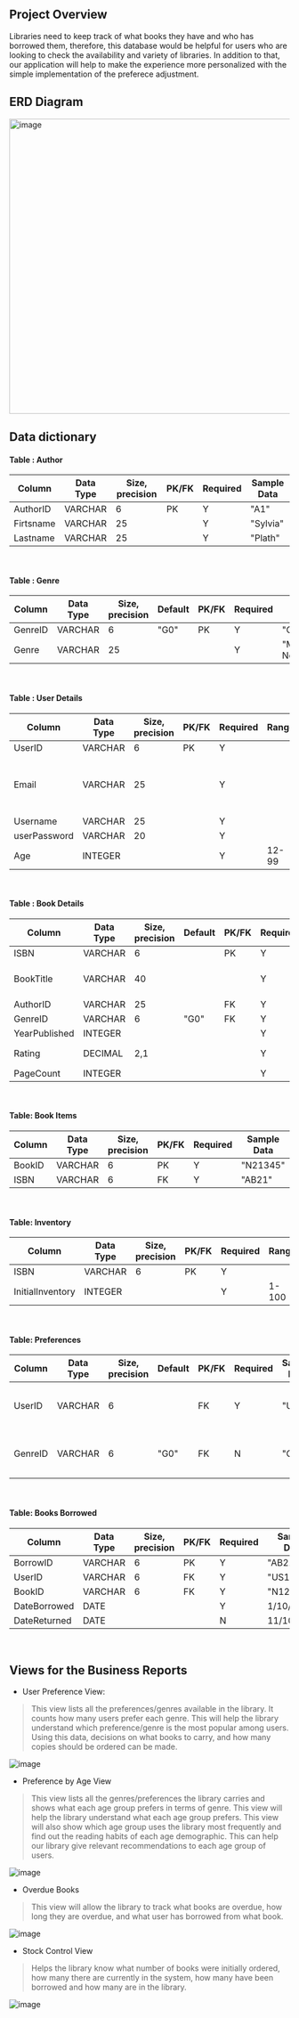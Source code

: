 ## Project Overview

Libraries need to keep track of what books they have and who has borrowed them, therefore, this database 
would be helpful for users who are looking to check the availability and variety of libraries. In addition to that, 
our application will help to make the experience more personalized with the simple implementation of the preferece
adjustment.


## ERD Diagram

<img width="530" alt="image" src="https://github.com/arilloid/library_database/assets/105298302/55821944-b808-4e84-9fcd-e312feaa555a">

## Data dictionary

#### Table : Author

| Column    | Data Type | Size, precision | PK/FK | Required | Sample Data |
|-----------|-----------|-----------------|-------|----------|-------------|
| AuthorID  | VARCHAR   | 6               | PK    | Y        | "A1"        |
| Firtsname | VARCHAR   | 25              |       | Y        | "Sylvia"    |
| Lastname  | VARCHAR   | 25              |       | Y        | "Plath"     |

</br>

#### Table : Genre

| Column  | Data Type | Size, precision | Default | PK/FK | Required | Sample Data       |
|---------|-----------|-----------------|---------|-------|----------|-------------------|
| GenreID | VARCHAR   | 6               | "G0"    | PK    | Y        | "G1"              |
| Genre   | VARCHAR   | 25              |         |       | Y        | "Modernism Novel" |

</br>

#### Table : User Details

| Column       | Data Type | Size, precision | PK/FK | Required | Range | Sample Data          | Notes                                              |
|--------------|-----------|-----------------|-------|----------|-------|----------------------|----------------------------------------------------|
| UserID       | VARCHAR   | 6               | PK    | Y        |       | "US11"               |                                                    |
| Email        | VARCHAR   | 25              |       | Y        |       | "example@mail.com"   | LIKE to check with wildcards and UNIQUE constraint |
| Username     | VARCHAR   | 25              |       | Y        |       | "exampleuser"        |                                                    |
| userPassword | VARCHAR   | 20              |       | Y        |       | "Examplepassword123" |                                                    |
| Age          | INTEGER   |                 |       | Y        | 12-99 |                      | CheckRange constraint                              |

</br>

#### Table : Book Details 

| Column        | Data Type | Size, precision | Default | PK/FK | Required | Range | Sample Data       | Notes                 |
|---------------|-----------|-----------------|---------|-------|----------|-------|-------------------|-----------------------|
| ISBN          | VARCHAR   | 6               |         | PK    | Y        |       | "AB21"            |                       |
| BookTitle     | VARCHAR   | 40              |         |       | Y        |       | "The Wicked King" |                       |
| AuthorID      | VARCHAR   | 25              |         | FK    | Y        |       | "A1"              |                       |
| GenreID       | VARCHAR   | 6               | "G0"    | FK    | Y        |       | "G1"              |                       |
| YearPublished | INTEGER   |                 |         |       | Y        |       | 2000              |                       |
| Rating        | DECIMAL   | 2,1             |         |       | Y        | 0-5   | 4.2               | CheckRange Constraint |
| PageCount     | INTEGER   |                 |         |       | Y        |       | 256               |                       |

</br>

#### Table: Book Items

| Column | Data Type | Size, precision | PK/FK | Required | Sample Data |
|--------|-----------|-----------------|-------|----------|-------------|
| BookID | VARCHAR   | 6               | PK    | Y        | "N21345"    |
| ISBN   | VARCHAR   | 6               | FK    | Y        | "AB21"      |

</br>

#### Table: Inventory

| Column           | Data Type | Size, precision | PK/FK | Required | Range | Sample Data | Notes                 |
|------------------|-----------|-----------------|-------|----------|-------|-------------|-----------------------|
| ISBN             | VARCHAR   | 6               | PK    | Y        |       | "AB21"      |                       |
| InitialInventory | INTEGER   |                 |       | Y        | 1-100 | 20          | CheckRange Constraint |

</br>

#### Table: Preferences

| Column  | Data Type | Size, precision | Default | PK/FK | Required | Sample Data | Notes                 |
|---------|-----------|-----------------|---------|-------|----------|-------------|-----------------------|
| UserID  | VARCHAR   | 6               |         | FK    | Y        | "US11"      | Comp Key with GenreID |
| GenreID | VARCHAR   | 6               | "G0"    | FK    | N        | "G11"       | Comp Key with UserID  |

</br>

#### Table: Books Borrowed

| Column       | Data Type | Size, precision | PK/FK | Required | Sample Data |
|--------------|-----------|-----------------|-------|----------|-------------|
| BorrowID     | VARCHAR   | 6               | PK    | Y        | "AB21"      |
| UserID       | VARCHAR   | 6               | FK    | Y        | "US11"      |
| BookID       | VARCHAR   | 6               | FK    | Y        | "N12345"    |
| DateBorrowed | DATE      |                 |       | Y        | 1/10/2022   |
| DateReturned | DATE      |                 |       | N        | 11/10/2022  |

</br>

## Views for the Business Reports

- User Preference View:
>	This view lists all the preferences/genres available in the library. It counts how many users prefer each genre. This will help the library understand which preference/genre is the most popular among users. Using this data, decisions on what books to carry, and how many copies should be ordered can be made. 

![image](https://github.com/arilloid/library_database/assets/105298302/65eb27ad-b481-42fb-8f08-c0968ca9138d)

- Preference by Age View
> This view lists all the genres/preferences the library carries and shows what each age group prefers in terms of genre. This view will help the library understand what each age group prefers. This view will also show which age group uses the library most frequently and find out the reading habits of each age demographic. This can help our library give relevant recommendations to each age group of users.

![image](https://github.com/arilloid/library_database/assets/105298302/806bc7a2-c9f5-4b72-b581-15c356aadfbe)

- Overdue Books
> This view will allow the library to track what books are overdue, how long they are overdue, and what user has borrowed from what book.

![image](https://github.com/arilloid/library_database/assets/105298302/465a66e3-d031-477d-b7d8-8a5c40dc796f)

- Stock Control View
> Helps the library know what number of books were initially ordered, how many there are currently in the system, how many have been borrowed and how many are in the library.

![image](https://github.com/arilloid/library_database/assets/105298302/1676c6cd-b3ca-465b-9140-26a2ebd2e116)




